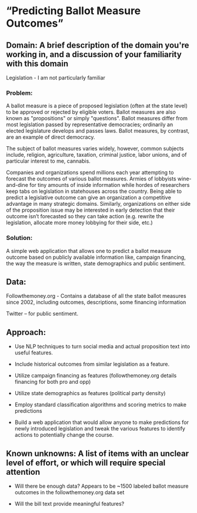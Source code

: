 # “Predicting Ballot Measure Outcomes”  

## Domain: A brief description of the domain you're working in, and a discussion of your familiarity with this domain

Legislation - I am not particularly familiar

### Problem:
A ballot measure is a piece of proposed legislation (often at the state level) to be approved or rejected by eligible voters. Ballot measures are also known as "propositions" or simply "questions". Ballot measures differ from most legislation passed by representative democracies; ordinarily an elected legislature develops and passes laws. Ballot measures, by contrast, are an example of direct democracy.

The subject of ballot measures varies widely, however, common subjects include, religion, agriculture, taxation, criminal justice, labor unions, and of particular interest to me, cannabis.  

Companies and organizations spend millions each year attempting to forecast the outcomes of various ballot measures. Armies of lobbyists wine-and-dine for tiny amounts of inside information while hordes of researchers keep tabs on legislation in statehouses across the country. Being able to predict a legislative outcome can give an organization a competitive advantage in many strategic domains. Similarly, organizations on either side of the proposition issue may be interested in early detection that their outcome isn’t forecasted so they can take action (e.g. rewrite the legislation, allocate more money lobbying for their side, etc.)


### Solution:
A simple web application that allows one to predict a ballot measure outcome based on publicly available information like, campaign financing, the way the measure is written, state demographics and public sentiment.

## Data:  

Followthemoney.org - Contains a database of all the state ballot measures since 2002, including outcomes, descriptions, some financing information

Twitter – for public sentiment.

## Approach:
- Use NLP techniques to turn social media and actual proposition text into useful features.

- Include historical outcomes from similar legislation as a feature.

- Utilize campaign financing as features (followthemoney.org details financing for both pro and opp)

- Utilize state demographics as features (political party density)

- Employ standard classification algorithms and scoring metrics to make predictions

- Build a web application that would allow anyone to make predictions for newly introduced legislation and tweak the various features to identify actions to potentially change the course.

## Known unknowns: A list of items with an unclear level of effort, or which will require special attention

- Will there be enough data? Appears to be ~1500 labeled ballot measure outcomes in the followthemoney.org data set

- Will the bill text provide meaningful features?
